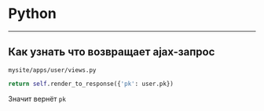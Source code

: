 # Python

----

## Как узнать что возвращает ajax-запрос

`mysite/apps/user/views.py`

```python
return self.render_to_response({'pk': user.pk})
```

Значит вернёт `pk`
